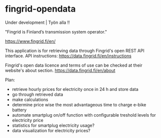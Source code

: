 # fingrid-opendata

Under development | Työn alla !!

"Fingrid is Finland’s transmission system operator."

https://www.fingrid.fi/en/

This application is for retrieving data through Fingrid's open REST API interface.
API instructions: https://data.fingrid.fi/en/instructions

Fingrid's open data licence and terms of use can be checked at their website's about section.
https://data.fingrid.fi/en/about

Plan:

- retrieve hourly prices for electricity once in 24 h and store data
- go through retrieved data
- make calculations 
- determine price wise the most advantageous time to charge e-bike battery
- automate smartplug on/off function with configurable treshold levels for electricity price
- statistics for smartplug electricity usage?
- data visualization for electricity prices?

